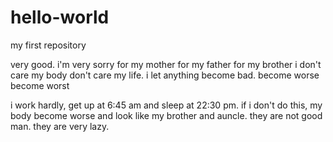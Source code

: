 # hello-world
my first repository

very good. i'm very sorry for my mother
for my father
for my brother
i don't care my body
don't care my life.
i let anything become bad.
become worse
become worst


i work hardly, get up at 6:45 am and sleep at 22:30 pm. if i don't do this, my body become worse and look like my brother  and auncle. they are not good man. they are very lazy.

